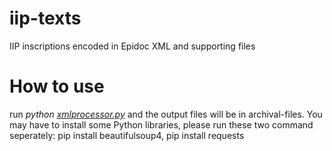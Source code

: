 # iip-texts
IIP inscriptions encoded in Epidoc XML and supporting files

# How to use
run *python [xmlprocessor.py](https://github.com/Brown-University-Library/iip-texts/blob/master/xmlprocessor.py)* and the output files will be in archival-files. You may have to install some Python libraries, please run these two command seperately: pip install beautifulsoup4, pip install requests
